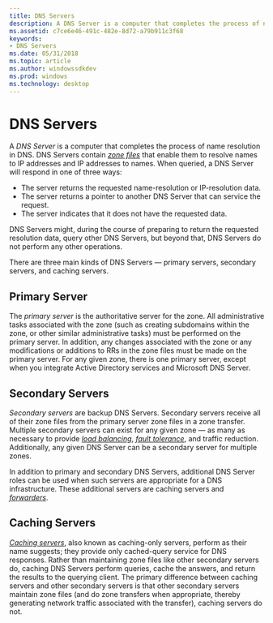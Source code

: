 ```yaml
---
title: DNS Servers
description: A DNS Server is a computer that completes the process of name resolution in DNS.
ms.assetid: c7ce6e46-491c-482e-8d72-a79b911c3f68
keywords:
- DNS Servers
ms.date: 05/31/2018
ms.topic: article
ms.author: windowssdkdev
ms.prod: windows
ms.technology: desktop
---
```


# DNS Servers

A *DNS Server* is a computer that completes the process of name resolution in DNS. DNS Servers contain [*zone files*](z-gly.md#-dns-zone-file-gly) that enable them to resolve names to IP addresses and IP addresses to names. When queried, a DNS Server will respond in one of three ways:

-   The server returns the requested name-resolution or IP-resolution data.
-   The server returns a pointer to another DNS Server that can service the request.
-   The server indicates that it does not have the requested data.

DNS Servers might, during the course of preparing to return the requested resolution data, query other DNS Servers, but beyond that, DNS Servers do not perform any other operations.

There are three main kinds of DNS Servers — primary servers, secondary servers, and caching servers.

## Primary Server

The *primary server* is the authoritative server for the zone. All administrative tasks associated with the zone (such as creating subdomains within the zone, or other similar administrative tasks) must be performed on the primary server. In addition, any changes associated with the zone or any modifications or additions to RRs in the zone files must be made on the primary server. For any given zone, there is one primary server, except when you integrate Active Directory services and Microsoft DNS Server.

## Secondary Servers

*Secondary servers* are backup DNS Servers. Secondary servers receive all of their zone files from the primary server zone files in a zone transfer. Multiple secondary servers can exist for any given zone — as many as necessary to provide [*load balancing*](l-gly.md#-dns-load-balancing-gly), [*fault tolerance*](f-gly.md#-dns-fault-tolerance-gly), and traffic reduction. Additionally, any given DNS Server can be a secondary server for multiple zones.

In addition to primary and secondary DNS Servers, additional DNS Server roles can be used when such servers are appropriate for a DNS infrastructure. These additional servers are caching servers and [*forwarders*](f-gly.md#-dns-forwarder-gly).

## Caching Servers

[*Caching servers*](c-gly.md#-dns-caching-server-gly), also known as caching-only servers, perform as their name suggests; they provide only cached-query service for DNS responses. Rather than maintaining zone files like other secondary servers do, caching DNS Servers perform queries, cache the answers, and return the results to the querying client. The primary difference between caching servers and other secondary servers is that other secondary servers maintain zone files (and do zone transfers when appropriate, thereby generating network traffic associated with the transfer), caching servers do not.

 

 




